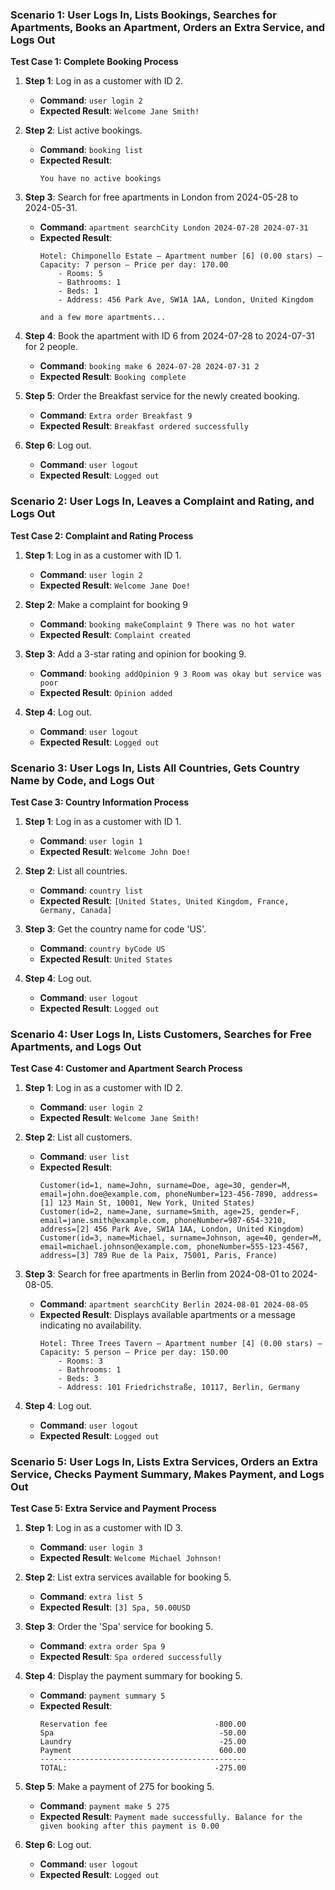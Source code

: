 ### Scenario 1: User Logs In, Lists Bookings, Searches for Apartments, Books an Apartment, Orders an Extra Service, and Logs Out

**Test Case 1: Complete Booking Process**

1. **Step 1**: Log in as a customer with ID 2.
    - **Command**: `user login 2`
    - **Expected Result**: `Welcome Jane Smith!`

2. **Step 2**: List active bookings.
    - **Command**: `booking list`
    - **Expected Result**:
      ```
      You have no active bookings
      ```

3. **Step 3**: Search for free apartments in London from 2024-05-28 to 2024-05-31.
    - **Command**: `apartment searchCity London 2024-07-28 2024-07-31`
    - **Expected Result**:
      ```
      Hotel: Chimponello Estate – Apartment number [6] (0.00 stars) – Capacity: 7 person – Price per day: 170.00
          - Rooms: 5
          - Bathrooms: 1
          - Beds: 1
          - Address: 456 Park Ave, SW1A 1AA, London, United Kingdom
      
      and a few more apartments...
      ```

4. **Step 4**: Book the apartment with ID 6 from 2024-07-28 to 2024-07-31 for 2 people.
    - **Command**: `booking make 6 2024-07-28 2024-07-31 2`
    - **Expected Result**: `Booking complete`

5. **Step 5**: Order the Breakfast service for the newly created booking.
    - **Command**: `Extra order Breakfast 9`
    - **Expected Result**: `Breakfast ordered successfully`

6. **Step 6**: Log out.
    - **Command**: `user logout`
    - **Expected Result**: `Logged out`

### Scenario 2: User Logs In, Leaves a Complaint and Rating, and Logs Out

**Test Case 2: Complaint and Rating Process**

1. **Step 1**: Log in as a customer with ID 1.
    - **Command**: `user login 2`
    - **Expected Result**: `Welcome Jane Doe!`

2. **Step 2**: Make a complaint for booking 9
    - **Command**: `booking makeComplaint 9 There was no hot water`
    - **Expected Result**: `Complaint created`

3. **Step 3**: Add a 3-star rating and opinion for booking 9.
    - **Command**: `booking addOpinion 9 3 Room was okay but service was poor`
    - **Expected Result**: `Opinion added`

4. **Step 4**: Log out.
    - **Command**: `user logout`
    - **Expected Result**: `Logged out`

### Scenario 3: User Logs In, Lists All Countries, Gets Country Name by Code, and Logs Out

**Test Case 3: Country Information Process**

1. **Step 1**: Log in as a customer with ID 1.
    - **Command**: `user login 1`
    - **Expected Result**: `Welcome John Doe!`

2. **Step 2**: List all countries.
    - **Command**: `country list`
    - **Expected Result**: `[United States, United Kingdom, France, Germany, Canada]`

3. **Step 3**: Get the country name for code 'US'.
    - **Command**: `country byCode US`
    - **Expected Result**: `United States`

4. **Step 4**: Log out.
    - **Command**: `user logout`
    - **Expected Result**: `Logged out`

### Scenario 4: User Logs In, Lists Customers, Searches for Free Apartments, and Logs Out

**Test Case 4: Customer and Apartment Search Process**

1. **Step 1**: Log in as a customer with ID 2.
    - **Command**: `user login 2`
    - **Expected Result**: `Welcome Jane Smith!`

2. **Step 2**: List all customers.
    - **Command**: `user list`
    - **Expected Result**:
      ```
      Customer(id=1, name=John, surname=Doe, age=30, gender=M, email=john.doe@example.com, phoneNumber=123-456-7890, address=[1] 123 Main St, 10001, New York, United States)
      Customer(id=2, name=Jane, surname=Smith, age=25, gender=F, email=jane.smith@example.com, phoneNumber=987-654-3210, address=[2] 456 Park Ave, SW1A 1AA, London, United Kingdom)
      Customer(id=3, name=Michael, surname=Johnson, age=40, gender=M, email=michael.johnson@example.com, phoneNumber=555-123-4567, address=[3] 789 Rue de la Paix, 75001, Paris, France)
      ```

3. **Step 3**: Search for free apartments in Berlin from 2024-08-01 to 2024-08-05.
    - **Command**: `apartment searchCity Berlin 2024-08-01 2024-08-05`
    - **Expected Result**: Displays available apartments or a message indicating no availability.
      ```
      Hotel: Three Trees Tavern – Apartment number [4] (0.00 stars) – Capacity: 5 person – Price per day: 150.00
          - Rooms: 3
          - Bathrooms: 1
          - Beds: 3
          - Address: 101 Friedrichstraße, 10117, Berlin, Germany 
      ```

4. **Step 4**: Log out.
    - **Command**: `user logout`
    - **Expected Result**: `Logged out`

### Scenario 5: User Logs In, Lists Extra Services, Orders an Extra Service, Checks Payment Summary, Makes Payment, and Logs Out

**Test Case 5: Extra Service and Payment Process**

1. **Step 1**: Log in as a customer with ID 3.
    - **Command**: `user login 3`
    - **Expected Result**: `Welcome Michael Johnson!`

2. **Step 2**: List extra services available for booking 5.
    - **Command**: `extra list 5`
    - **Expected Result**: `[3] Spa, 50.00USD`

3. **Step 3**: Order the 'Spa' service for booking 5.
    - **Command**: `extra order Spa 9`
    - **Expected Result**: `Spa ordered successfully`

4. **Step 4**: Display the payment summary for booking 5.
    - **Command**: `payment summary 5`
    - **Expected Result**:
      ```
      Reservation fee                        -800.00
      Spa                                     -50.00
      Laundry                                 -25.00
      Payment                                 600.00
      ----------------------------------------------
      TOTAL:                                 -275.00
      ```

5. **Step 5**: Make a payment of 275 for booking 5.
    - **Command**: `payment make 5 275`
    - **Expected Result**: `Payment made successfully. Balance for the given booking after this payment is 0.00`

6. **Step 6**: Log out.
    - **Command**: `user logout`
    - **Expected Result**: `Logged out`